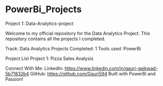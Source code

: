 # PowerBi_Projects

Project 1: Data-Analytics-project

Welcome to my official repository for the Data Analytics Project. This repository contains all the projects I completed.

Track: Data Analytics Projects Completed: 1 Tools used :PowerBi

Project List Project 1: Pizza Sales Analysis

Connect With Me: LinkedIn: https://www.linkedin.com/in/gauri-gaikwad-5b71832b4 GitHub: https://github.com/Gauri594 Built with PowerBi and Passion!
